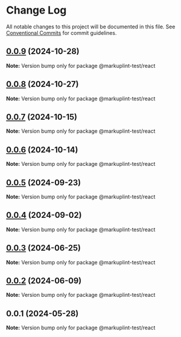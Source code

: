 # Change Log

All notable changes to this project will be documented in this file.
See [Conventional Commits](https://conventionalcommits.org) for commit guidelines.

## [0.0.9](https://github.com/markuplint/markuplint/compare/@markuplint-test/react@0.0.8...@markuplint-test/react@0.0.9) (2024-10-28)

**Note:** Version bump only for package @markuplint-test/react

## [0.0.8](https://github.com/markuplint/markuplint/compare/@markuplint-test/react@0.0.7...@markuplint-test/react@0.0.8) (2024-10-27)

**Note:** Version bump only for package @markuplint-test/react

## [0.0.7](https://github.com/markuplint/markuplint/compare/@markuplint-test/react@0.0.6...@markuplint-test/react@0.0.7) (2024-10-15)

**Note:** Version bump only for package @markuplint-test/react

## [0.0.6](https://github.com/markuplint/markuplint/compare/@markuplint-test/react@0.0.5...@markuplint-test/react@0.0.6) (2024-10-14)

**Note:** Version bump only for package @markuplint-test/react

## [0.0.5](https://github.com/markuplint/markuplint/compare/@markuplint-test/react@0.0.4...@markuplint-test/react@0.0.5) (2024-09-23)

**Note:** Version bump only for package @markuplint-test/react

## [0.0.4](https://github.com/markuplint/markuplint/compare/@markuplint-test/react@0.0.3...@markuplint-test/react@0.0.4) (2024-09-02)

**Note:** Version bump only for package @markuplint-test/react

## [0.0.3](https://github.com/markuplint/markuplint/compare/@markuplint-test/react@0.0.2...@markuplint-test/react@0.0.3) (2024-06-25)

**Note:** Version bump only for package @markuplint-test/react

## [0.0.2](https://github.com/markuplint/markuplint/compare/@markuplint-test/react@0.0.1...@markuplint-test/react@0.0.2) (2024-06-09)

**Note:** Version bump only for package @markuplint-test/react

## 0.0.1 (2024-05-28)

**Note:** Version bump only for package @markuplint-test/react
